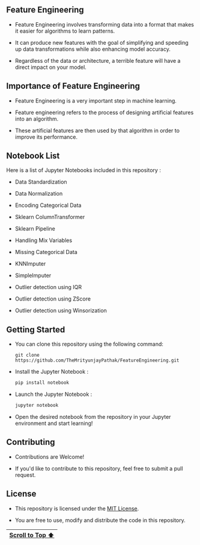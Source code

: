 ## Feature Engineering

- Feature Engineering involves transforming data into a format that makes it easier for algorithms to learn patterns.
  
- It can produce new features with the goal of simplifying and speeding up data transformations while also enhancing model accuracy. 

- Regardless of the data or architecture, a terrible feature will have a direct impact on your model.

## Importance of Feature Engineering

- Feature Engineering is a very important step in machine learning.

- Feature engineering refers to the process of designing artificial features into an algorithm.

- These artificial features are then used by that algorithm in order to improve its performance.

## Notebook List

Here is a list of Jupyter Notebooks included in this repository :

- Data Standardization

- Data Normalization

- Encoding Categorical Data

- Sklearn ColumnTransformer
  
- Sklearn Pipeline
  
- Handling Mix Variables

- Missing Categorical Data

- KNNImputer

- SimpleImputer

- Outlier detection using IQR

- Outlier detection using ZScore

- Outlier detection using Winsorization

## Getting Started

- You can clone this repository using the following command:
  ```
  git clone https://github.com/TheMrityunjayPathak/FeatureEngineering.git
  ```

- Install the Jupyter Notebook :
   ```bash
   pip install notebook
   ```

- Launch the Jupyter Notebook :
   ```bash
   jupyter notebook
   ```

- Open the desired notebook from the repository in your Jupyter environment and start learning!

## Contributing

- Contributions are Welcome! 

- If you'd like to contribute to this repository, feel free to submit a pull request.

## License

- This repository is licensed under the [MIT License](LICENSE). 

- You are free to use, modify and distribute the code in this repository.

| [Scroll to Top ⬆️](#feature-engineering) |
|:---:|
